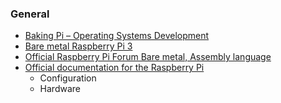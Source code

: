 ### General

* [Baking Pi – Operating Systems Development](http://www.cl.cam.ac.uk/projects/raspberrypi/tutorials/os/)
* [Bare metal Raspberry Pi 3](https://github.com/bztsrc/raspi3-tutorial)
* [Official Raspberry Pi Forum Bare metal, Assembly language](https://www.raspberrypi.org/forums/viewforum.php?f=72)
* [Official documentation for the Raspberry Pi](https://github.com/raspberrypi/documentation)
  * Configuration
  * Hardware
